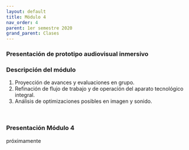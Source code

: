 ```yaml
---
layout: default
title: Módulo 4
nav_order: 4
parent: 1er semestre 2020
grand_parent: Clases
---
```


### Presentación de prototipo audiovisual inmersivo

### Descripción del módulo
1. Proyección de avances y evaluaciones en grupo.
2. Refinación de flujo de trabajo y de operación del aparato tecnológico integral.
3. Análisis de optimizaciones posibles en imagen y sonido.

<br>

### Presentación Módulo 4

próximamente